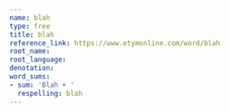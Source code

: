 ```yaml
---
name: blah
type: free
title: blah
reference_link: https://www.etymonline.com/word/blah
root_name: 
root_language: 
denotation: 
word_sums:
- sum: 'Blah + '
  respelling: blah
---
```

